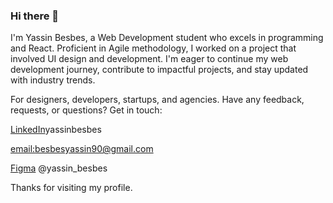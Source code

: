 ### Hi there 👋

I'm Yassin Besbes, a Web Development student who excels in programming and React. Proficient in Agile methodology, I worked on a project that involved UI design and development. I'm eager to continue my web development journey, contribute to impactful projects, and stay updated with industry trends.



For designers, developers, startups, and agencies.
Have any feedback, requests, or questions? Get in touch:


 [LinkedIn](https://www.linkedin.com/in/yassinbesbes/)yassinbesbes


 
 [email:]()besbesyassin90@gmail.com


 
 [Figma]( https://www.figma.com/@yassin_besbes) @yassin_besbes

 
 




Thanks for visiting my profile.
